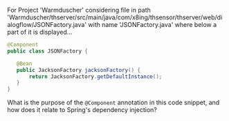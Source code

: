 For Project 'Warmduscher' considering file in path 'Warmduscher/thserver/src/main/java/com/x8ing/thsensor/thserver/web/dialogflow/JSONFactory.java' with name 'JSONFactory.java' where below a part of it is displayed... 

```java
@Component
public class JSONFactory {

   @Bean
   public JacksonFactory jacksonFactory() {
       return JacksonFactory.getDefaultInstance();
   }
}
```

What is the purpose of the `@Component` annotation in this code snippet, and how does it relate to Spring's dependency injection?